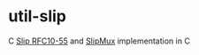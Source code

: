 # util-slip
C [Slip RFC10-55](https://tools.ietf.org/rfc/rfc1055.txt) and [SlipMux](https://tools.ietf.org/html/draft-bormann-t2trg-slipmux-01) implementation in C

